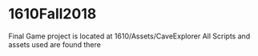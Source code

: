 # 1610Fall2018

Final Game project is located at 1610/Assets/CaveExplorer
All Scripts and assets used are found there
